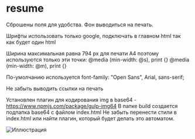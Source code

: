 # resume
Сброшены поля для удобства. Фон выводиться на печать.

Шрифты использовать только google, подключать в главном html так как будет один html 

Ширина максимальная равна 794 px для печати А4
поэтому используются только эти точки:
@media (min-width: @s), print {} 
@media (min-width: @m), print {} 

По-умолчанию используется font-family: "Open Sans", Arial, sans-serif;

Не забыть выводить ссылки на печать

Установлен плагин для кодирования img в base64 - https://www.npmjs.com/package/gulp-img64
В папке build создается подпапка base64 с файлом index.html
Не забыть перенести стили в index.html или найти плагин, который будет делать это автоматом.

![Иллюстрация](https://github.com/barrum/kp-oknarosta/raw/main/_src/img/all-optim.png)

